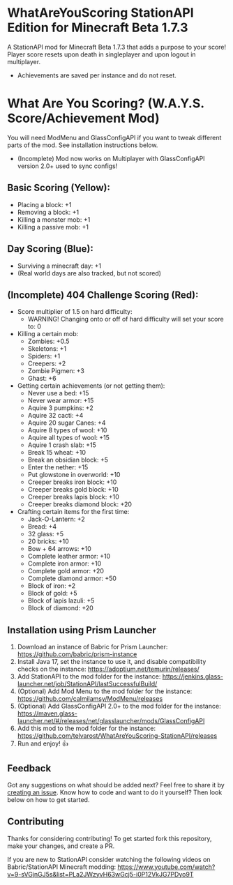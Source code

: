 # WhatAreYouScoring StationAPI Edition for Minecraft Beta 1.7.3

A StationAPI mod for Minecraft Beta 1.7.3 that adds a purpose to your score!
Player score resets upon death in singleplayer and upon logout in multiplayer.
* Achievements are saved per instance and do not reset.

# What Are You Scoring? (W.A.Y.S. Score/Achievement Mod)

You will need ModMenu and GlassConfigAPI if you want to tweak different parts of the mod. See installation instructions below.
* (Incomplete) Mod now works on Multiplayer with GlassConfigAPI version 2.0+ used to sync configs!

## Basic Scoring (Yellow):
- Placing a block:              +1
- Removing a block:             +1
- Killing a monster mob:        +1
- Killing a passive mob:        +1

## Day Scoring (Blue):
- Surviving a minecraft day:    +1
- (Real world days are also tracked, but not scored)

## (Incomplete) 404 Challenge Scoring (Red):
- Score multiplier of 1.5 on hard difficulty:
  - WARNING! Changing onto or off of hard difficulty will set your score to: 0
- Killing a certain mob:
  - Zombies:                    +0.5
  - Skeletons:                  +1
  - Spiders:                    +1
  - Creepers:                   +2
  - Zombie Pigmen:              +3
  - Ghast:                      +6
- Getting certain achievements (or not getting them):
  - Never use a bed:            +15
  - Never wear armor:           +15
  - Aquire 3 pumpkins:          +2
  - Aquire 32 cacti:            +4
  - Aquire 20 sugar Canes:      +4
  - Aquire 8 types of wool:     +10
  - Aquire all types of wool:   +15
  - Aquire 1 crash slab:        +15
  - Break 15 wheat:             +10
  - Break an obsidian block:    +5
  - Enter the nether:           +15
  - Put glowstone in overworld: +10
  - Creeper breaks iron block:  +10
  - Creeper breaks gold block:  +10
  - Creeper breaks lapis block: +10
  - Creeper breaks diamond block: +20
- Crafting certain items for the first time:
  - Jack-O-Lantern:             +2
  - Bread:                      +4
  - 32 glass:                   +5
  - 20 bricks:                  +10
  - Bow + 64 arrows:            +10
  - Complete leather armor:     +10
  - Complete iron armor:        +10
  - Complete gold armor:        +20
  - Complete diamond armor:     +50
  - Block of iron:              +2
  - Block of gold:              +5
  - Block of lapis lazuli:      +5
  - Block of diamond:           +20

## Installation using Prism Launcher

1. Download an instance of Babric for Prism Launcher: https://github.com/babric/prism-instance
2. Install Java 17, set the instance to use it, and disable compatibility checks on the instance: https://adoptium.net/temurin/releases/
3. Add StationAPI to the mod folder for the instance: https://jenkins.glass-launcher.net/job/StationAPI/lastSuccessfulBuild/
4. (Optional) Add Mod Menu to the mod folder for the instance: https://github.com/calmilamsy/ModMenu/releases
5. (Optional) Add GlassConfigAPI 2.0+ to the mod folder for the instance: https://maven.glass-launcher.net/#/releases/net/glasslauncher/mods/GlassConfigAPI
6. Add this mod to the mod folder for the instance: https://github.com/telvarost/WhatAreYouScoring-StationAPI/releases
7. Run and enjoy! 👍

## Feedback

Got any suggestions on what should be added next? Feel free to share it by [creating an issue](https://github.com/telvarost/WhatAreYouScoring-StationAPI/issues/new). Know how to code and want to do it yourself? Then look below on how to get started.

## Contributing

Thanks for considering contributing! To get started fork this repository, make your changes, and create a PR. 

If you are new to StationAPI consider watching the following videos on Babric/StationAPI Minecraft modding: https://www.youtube.com/watch?v=9-sVGjnGJ5s&list=PLa2JWzyvH63wGcj5-i0P12VkJG7PDyo9T
